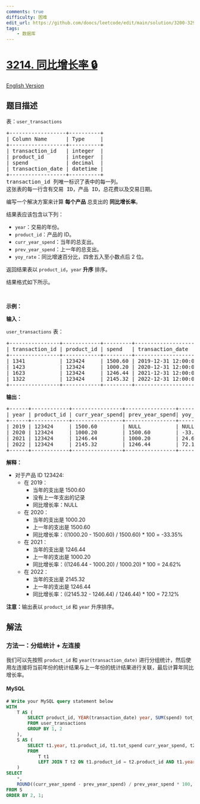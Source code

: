 ```yaml
---
comments: true
difficulty: 困难
edit_url: https://github.com/doocs/leetcode/edit/main/solution/3200-3299/3214.Year%20on%20Year%20Growth%20Rate/README.md
tags:
    - 数据库
---
```


<!-- problem:start -->

# [3214. 同比增长率 🔒](https://leetcode.cn/problems/year-on-year-growth-rate)

[English Version](/solution/3200-3299/3214.Year%20on%20Year%20Growth%20Rate/README_EN.md)

## 题目描述

<!-- description:start -->

<p>表：<code>user_transactions</code></p>

<pre>
+------------------+----------+
| Column Name      | Type     | 
+------------------+----------+
| transaction_id   | integer  |
| product_id       | integer  |
| spend            | decimal  |
| transaction_date | datetime |
+------------------+----------+
transaction_id 列唯一标识了表中的每一列。
这张表的每一行含有交易 ID，产品 ID，总花费以及交易日期。
</pre>

<p>编写一个解决方案来计算 <strong>每个产品</strong> 总支出的 <strong>同比增长率</strong>。</p>

<p>结果表应该包含以下列：</p>

<ul>
	<li><code>year</code>：交易的年份。</li>
	<li><code>product_id</code>：产品的 ID。</li>
	<li><code>curr_year_spend</code>：当年的总支出。</li>
	<li><code>prev_year_spend</code>：上一年的总支出。</li>
	<li><code>yoy_rate</code>：同比增速百分比，四舍五入至小数点后 2 位。</li>
</ul>

<p>返回结果表以&nbsp;<code>product_id</code>，<code>year</code>&nbsp;<strong>升序</strong> 排序。</p>

<p>结果格式如下所示。</p>

<p>&nbsp;</p>

<p><strong class="example">示例：</strong></p>

<div class="example-block">
<p><strong>输入：</strong></p>

<p><code>user_transactions</code> 表：</p>

<pre class="example-io">
+----------------+------------+---------+---------------------+
| transaction_id | product_id | spend   | transaction_date    |
+----------------+------------+---------+---------------------+
| 1341           | 123424     | 1500.60 | 2019-12-31 12:00:00 |
| 1423           | 123424     | 1000.20 | 2020-12-31 12:00:00 |
| 1623           | 123424     | 1246.44 | 2021-12-31 12:00:00 |
| 1322           | 123424     | 2145.32 | 2022-12-31 12:00:00 |
+----------------+------------+---------+---------------------+
</pre>

<p><strong>输出：</strong></p>

<pre class="example-io">
+------+------------+----------------+----------------+----------+
| year | product_id | curr_year_spend| prev_year_spend| yoy_rate |
+------+------------+----------------+----------------+----------+
| 2019 | 123424     | 1500.60        | NULL           | NULL     |
| 2020 | 123424     | 1000.20        | 1500.60        | -33.35   |
| 2021 | 123424     | 1246.44        | 1000.20        | 24.62    |
| 2022 | 123424     | 2145.32        | 1246.44        | 72.12    |
+------+------------+----------------+----------------+----------+
</pre>

<p><strong>解释：</strong></p>

<ul>
	<li>对于产品 ID 123424:
	<ul>
		<li>在 2019：
		<ul>
			<li>当年的支出是 1500.60</li>
			<li>没有上一年支出的记录</li>
			<li>同比增长率：NULL</li>
		</ul>
		</li>
		<li>在 2020：
		<ul>
			<li>当年的支出是 1000.20</li>
			<li>上一年的支出是 1500.60</li>
			<li>同比增长率：((1000.20 - 1500.60) / 1500.60) * 100 = -33.35%</li>
		</ul>
		</li>
		<li>在 2021：
		<ul>
			<li>当年的支出是 1246.44</li>
			<li>上一年的支出是 1000.20</li>
			<li>同比增长率：((1246.44 - 1000.20) / 1000.20) * 100 = 24.62%</li>
		</ul>
		</li>
		<li>在 2022：
		<ul>
			<li>当年的支出是 2145.32</li>
			<li>上一年的支出是 1246.44</li>
			<li>同比增长率：((2145.32 - 1246.44) / 1246.44) * 100 = 72.12%</li>
		</ul>
		</li>
	</ul>
	</li>
</ul>

<p><strong>注意：</strong>输出表以&nbsp;<code>product_id</code> 和&nbsp;<code>year</code>&nbsp;升序排序。</p>
</div>

<!-- description:end -->

## 解法

<!-- solution:start -->

### 方法一：分组统计 + 左连接

我们可以先按照 `product_id` 和 `year(transaction_date)` 进行分组统计，然后使用左连接将当前年份的统计结果与上一年份的统计结果进行关联，最后计算年同比增长率。

<!-- tabs:start -->

#### MySQL

```sql
# Write your MySQL query statement below
WITH
    T AS (
        SELECT product_id, YEAR(transaction_date) year, SUM(spend) tot_spend
        FROM user_transactions
        GROUP BY 1, 2
    ),
    S AS (
        SELECT t1.year, t1.product_id, t1.tot_spend curr_year_spend, t2.tot_spend prev_year_spend
        FROM
            T t1
            LEFT JOIN T t2 ON t1.product_id = t2.product_id AND t1.year = t2.year + 1
    )
SELECT
    *,
    ROUND((curr_year_spend - prev_year_spend) / prev_year_spend * 100, 2) yoy_rate
FROM S
ORDER BY 2, 1;
```

<!-- tabs:end -->

<!-- solution:end -->

<!-- problem:end -->

